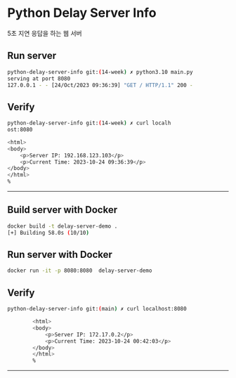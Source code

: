# Python Delay Server Info
5초 지연 응답을 하는 웹 서버

## Run server 
```sh
python-delay-server-info git:(14-week) ✗ python3.10 main.py                 
serving at port 8080
127.0.0.1 - - [24/Oct/2023 09:36:39] "GET / HTTP/1.1" 200 -
```

## Verify
```sh
python-delay-server-info git:(14-week) ✗ curl localh
ost:8080

<html>
<body>
    <p>Server IP: 192.168.123.103</p>
    <p>Current Time: 2023-10-24 09:36:39</p>
</body>
</html>
%             
```

---

## Build server with Docker
```sh
docker build -t delay-server-demo .
[+] Building 58.0s (10/10) 
```

## Run server with Docker
```sh
docker run -it -p 8080:8080  delay-server-demo
```

## Verify
```sh
python-delay-server-info git:(main) ✗ curl localhost:8080

        <html>
        <body>
            <p>Server IP: 172.17.0.2</p>
            <p>Current Time: 2023-10-24 00:42:03</p>
        </body>
        </html>
        %                                   
```

---
